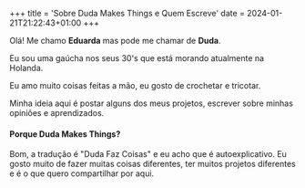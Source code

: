 +++
title = 'Sobre Duda Makes Things e Quem Escreve'
date = 2024-01-21T21:22:43+01:00
+++

Olá! Me chamo **Eduarda** mas pode me chamar de **Duda**.

Eu sou uma gaúcha nos seus 30's que está morando atualmente na Holanda.

Eu amo muito coisas feitas a mão, eu gosto de crochetar e tricotar.

Minha ideia aqui é postar alguns dos meus projetos, escrever sobre minhas opiniões e aprendizados.

#### Porque Duda Makes Things? 

Bom, a tradução é "Duda Faz Coisas" e eu acho que é autoexplicativo. Eu gosto muito de fazer muitas coisas diferentes, ter muitos projetos diferentes e é o que quero compartilhar por aqui.